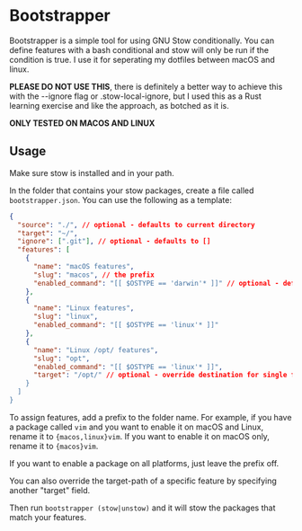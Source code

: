 # Bootstrapper

Bootstrapper is a simple tool for using GNU Stow conditionally. You can define features with a
bash conditional and stow will only be run if the condition is true. I use it for seperating
my dotfiles between macOS and linux.

**PLEASE DO NOT USE THIS**, there is definitely a better way to achieve this with the --ignore
flag or .stow-local-ignore, but I used this as a Rust learning exercise and like the approach,
as botched as it is.

**ONLY TESTED ON MACOS AND LINUX**

## Usage

Make sure stow is installed and in your path.

In the folder that contains your stow packages, create a file called `bootstrapper.json`.
You can use the following as a template:

```json
{
  "source": "./", // optional - defaults to current directory
  "target": "~/",
  "ignore": [".git"], // optional - defaults to []
  "features": [
    {
      "name": "macOS features",
      "slug": "macos", // the prefix
      "enabled_command": "[[ $OSTYPE == 'darwin'* ]]" // optional - defaults to true
    },
    {
      "name": "Linux features",
      "slug": "linux",
      "enabled_command": "[[ $OSTYPE == 'linux'* ]]"
    },
    {
      "name": "Linux /opt/ features",
      "slug": "opt",
      "enabled_command": "[[ $OSTYPE == 'linux'* ]]",
      "target": "/opt/" // optional - override destination for single features"
    }
  ]
}
```

To assign features, add a prefix to the folder name. For example, if you have a package called
`vim` and you want to enable it on macOS and Linux, rename it to `{macos,linux}vim`. If you
want to enable it on macOS only, rename it to `{macos}vim`.

If you want to enable a package on all platforms, just leave the prefix off.

You can also override the target-path of a specific feature by specifying another "target" field.

Then run `bootstrapper (stow|unstow)` and it will stow the packages that match your features.
